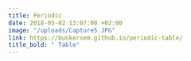 ```yaml
---
title: Periodic
date: 2018-05-02 13:07:00 +02:00
image: "/uploads/Capture5.JPG"
link: https://bunkersem.github.io/periodic-table/
title_bold: " Table"
---
```


